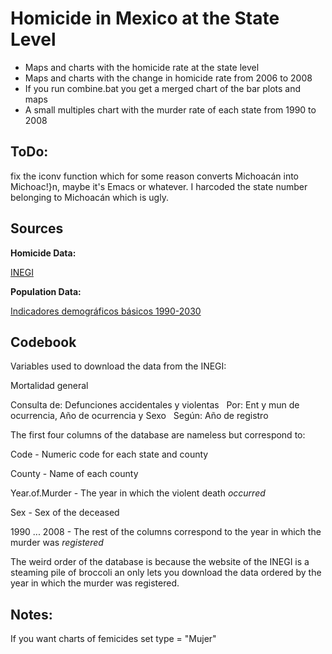 ﻿Homicide in Mexico at the State Level
=====================================
* Maps and charts with the homicide rate at the state level
* Maps and charts with the change in homicide rate from 2006 to 2008
* If you run combine.bat you get a merged chart of the bar plots and maps
* A small multiples chart with the murder rate of each state from 1990 to 2008

ToDo:
----
fix the iconv function which for some reason converts Michoacán into
Michoac!}n, maybe it's Emacs or whatever. I harcoded the state number
belonging to Michoacán which is ugly.


Sources
------
__Homicide Data:__

[INEGI](http://www.inegi.org.mx/est/contenidos/espanol/proyectos/continuas/vitales/bd/mortalidad/MortalidadGeneral.asp?s=est&c=11144)

__Population Data:__

[Indicadores demográficos básicos 1990-2030](http://www.conapo.gob.mx/index.php?option=com_content&view=article&id=125&Itemid=203)

Codebook
--------
Variables used to download the data from the INEGI:

Mortalidad general												

Consulta de: Defunciones accidentales y violentas   Por: Ent y mun de ocurrencia, Año de ocurrencia y Sexo   Según: Año de registro											
									


The first four columns of the database are nameless but correspond to:

Code - Numeric code for each state and county

County - Name of each county

Year.of.Murder - The year in which the violent death _occurred_

Sex	- Sex of the deceased

1990 ... 2008 - The rest of the columns correspond to the year in which the murder was _registered_

The weird order of the database is because the website of the INEGI is a steaming pile of broccoli an only lets you download the data ordered by the year in which the murder was registered.				


Notes:
------
If you want charts of femicides set type = "Mujer"					
